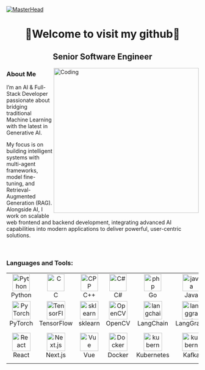 [![MasterHead](https://visme.co/blog/wp-content/uploads/2019/10/animated-presentation-software-header-wide.gif)](https://github.com/godcodev)
<h1 align="center">👋Welcome to visit my github👋</h1>
<h2 align="center">Senior Software Engineer</h2>
<img align="right" alt="Coding" width="380" src="https://blog.imarticus.org/wp-content/uploads/2020/05/de.gif">

<h3 align="left">About Me</h3>

I’m an AI & Full-Stack Developer passionate about bridging traditional Machine Learning with the latest in Generative
AI.

My focus is on building intelligent systems with multi-agent frameworks, model fine-tuning, and Retrieval-Augmented
Generation (RAG). Alongside AI, I work on scalable web frontend and backend development, integrating advanced AI
capabilities into modern applications to deliver powerful, user-centric solutions.

<br clear="right" />

<h3 align="left">Languages and Tools:</h3>

<div align="center" style="witdh:95%">
    <table align="center">
        <tr>
            <td align="center" width="96">
                <img src="https://skillicons.dev/icons?i=python" alt="Python" width="45" height="45" alt="Python" />
                <br>Python
            </td>
            <td align="center" width="96">
                <img src="https://skillicons.dev/icons?i=c" alt="C" width="45" height="45" alt="C" />
                <br>C
            </td>
            <td align="center" width="96">
                <img src="https://skillicons.dev/icons?i=cpp" alt="CPP" width="45" height="45" alt="C++" />
                <br>C++
            </td>
            <td align="center" width="96">
                <img src="https://skillicons.dev/icons?i=c#" width="45" height="45" alt="C#" />
                <br>C#
            </td>
            <td align="center" width="90">
                <img src="https://skillicons.dev/icons?i=go" width="45" height="45" alt="php" />
                <br>Go
            </td>
            <td align="center" width="90">
                <img src="https://skillicons.dev/icons?i=java" width="45" height="45" alt="java" />
                <br>Java
            </td>
            <td align="center" width="90">
                <img src="https://skillicons.dev/icons?i=javascript" width="45" height="45" alt="javascript" />
                <br>JavaScript
            </td>
            <td align="center" width="90">
                <img src="https://skillicons.dev/icons?i=typescript" width="45" height="45" alt="typescript" />
                <br>TypeScript
            </td>
            <td align="center" width="90">
                <img src="https://skillicons.dev/icons?i=nodejs" width="45" height="45" alt="nodejs" />
                <br>NodeJS
            </td>
            <td align="center" width="90">
                <img src="https://skillicons.dev/icons?i=anaconda" width="45" height="45" alt="anaconda" />
                <br>Anaconda
            </td>
        </tr>
        <tr>
            <td align="center" width="96">
                <img src="https://skillicons.dev/icons?i=pytorch" width="48" height="48" alt="PyTorch" />
                <br>PyTorch
            </td>
            <td align="center" width="96">
                <img src="https://skillicons.dev/icons?i=tensorflow" width="48" height="48" alt="TensorFlow" />
                <br>TensorFlow
            </td>
            <td align="center" width="96">
                <img src="https://skillicons.dev/icons?i=sklearn" width="48" height="48" alt="sklearn" />
                <br>sklearn
            </td>
            <td align="center" width="96">
                <img src="https://skillicons.dev/icons?i=opencv" width="48" height="48" alt="OpenCV" />
                <br>OpenCV
            </td>
            <td align="center" width="96">
                <img src="https://cdn.prod.website-files.com/65b8cd72835ceeacd4449a53/681b1c8ea1f7435322e41d7f_78fcd12986d8e3be598f36c8bf2af9b9_Frame%2099808.svg" width="48" height="48" alt="langchain" />
                <br>LangChain
            </td>
            <td align="center" width="96">
                <img src="https://cdn.prod.website-files.com/65b8cd72835ceeacd4449a53/681b1dce798a52b2ea8f21de_icons-1.svg" width="48" height="48" alt="langgraph" />
                <br>LangGraph
            </td>
            <td align="center" width="96">
                <img src="https://skillicons.dev/icons?i=fastapi" width="48" height="48" alt="FastAPI" />
                <br>FastAPI
            </td>
            <td align="center" width="96">
                <img src="https://skillicons.dev/icons?i=django" width="48" height="48" alt="django" />
                <br>Django
            </td>
            <td align="center" width="96">
                <img src="https://skillicons.dev/icons?i=flask" width="48" height="48" alt="Flask" />
                <br>Flask
            </td>
            <td align="center" width="96">
                <img src="https://skillicons.dev/icons?i=dotnet" width="48" height="48" alt="dotnet" />
                <br>.NET
            </td>
        </tr>
        <tr>
            <td align="center" width="96">
                <img src="https://skillicons.dev/icons?i=react" width="48" height="48" alt="React" />
                <br>React
            </td>
            <td align="center" width="96">
                <img src="https://skillicons.dev/icons?i=nextjs" width="48" height="48" alt="Next.js" />
                <br>Next.js
            </td>
            <td align="center" width="96">
                <img src="https://skillicons.dev/icons?i=vue" width="48" height="48" alt="Vue" />
                <br>Vue
            </td>
            <td align="center" width="96">
                <img src="https://skillicons.dev/icons?i=docker" width="48" height="48" alt="Docker" />
                <br>Docker
            </td>
            <td align="center" width="96">
                <img src="https://skillicons.dev/icons?i=kubernetes" width="48" height="48" alt="kubernetes" />
                <br>Kubernetes
            </td>
            <td align="center" width="96">
                <img src="https://skillicons.dev/icons?i=kafka" width="48" height="48" alt="kubernetes" />
                <br>Kafka
            </td>
            <td align="center" width="96">
                <img src="https://techstack-generator.vercel.app/aws-icon.svg" alt="AWS" width="65" height="65" />
                <br>AWS
            </td>
            <td align="center" width="96">
                <img src="https://skillicons.dev/icons?i=gcp" width="48" height="48" alt="GCP" />
                <br>GCP
            </td>
            <td align="center" width="96">
                <img src="https://skillicons.dev/icons?i=azure" width="48" height="48" alt="Azure" />
                <br>Azure
            </td>
            <td align="center" width="96">
                <img src="https://skillicons.dev/icons?i=git" width="48" height="48" alt="git" />
                <br>Git
            </td>
        </tr>
    </table>
</div>
